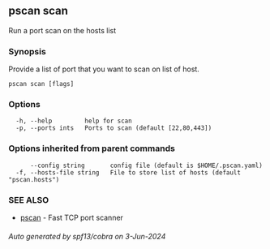 ## pscan scan

Run a port scan on the hosts list

### Synopsis

Provide a list of port that you want to scan on list of host.

```
pscan scan [flags]
```

### Options

```
  -h, --help         help for scan
  -p, --ports ints   Ports to scan (default [22,80,443])
```

### Options inherited from parent commands

```
      --config string       config file (default is $HOME/.pscan.yaml)
  -f, --hosts-file string   File to store list of hosts (default "pscan.hosts")
```

### SEE ALSO

* [pscan](pscan.md)	 - Fast TCP port scanner

###### Auto generated by spf13/cobra on 3-Jun-2024
